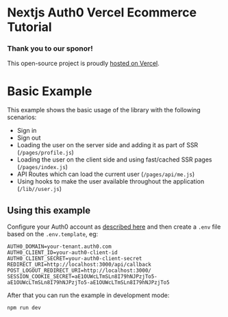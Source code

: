 # Nextjs Auth0 Vercel Ecommerce Tutorial

### Thank you to our sponor!
This open-source project is proudly [hosted on Vercel](https://www.vercel.com).


# Basic Example

This example shows the basic usage of the library with the following scenarios:

- Sign in
- Sign out
- Loading the user on the server side and adding it as part of SSR (`/pages/profile.js`)
- Loading the user on the client side and using fast/cached SSR pages (`/pages/index.js`)
- API Routes which can load the current user (`/pages/api/me.js`)
- Using hooks to make the user available throughout the application (`/lib//user.js`)

## Using this example

Configure your Auth0 account as [described here](https://github.com/auth0/nextjs-auth0#auth0-configuration) and then create a `.env` file based on the `.env.template`, eg:

```
AUTH0_DOMAIN=your-tenant.auth0.com
AUTH0_CLIENT_ID=your-auth0-client-id
AUTH0_CLIENT_SECRET=your-auth0-client-secret
REDIRECT_URI=http://localhost:3000/api/callback
POST_LOGOUT_REDIRECT_URI=http://localhost:3000/
SESSION_COOKIE_SECRET=aE1OUWcLTmSLn8I79hNJPzjTo5-aE1OUWcLTmSLn8I79hNJPzjTo5-aE1OUWcLTmSLn8I79hNJPzjTo5
```

After that you can run the example in development mode:

```bash
npm run dev
```

